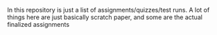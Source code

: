 In this repository is just a list of assignments/quizzes/test runs. A lot of things here are just basically scratch paper, and some are the actual finalized assignments

